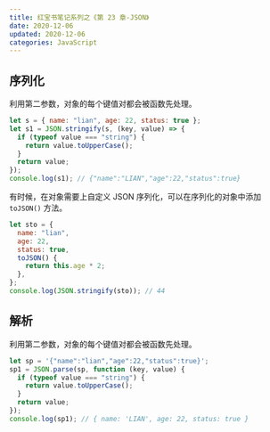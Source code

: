 ```yaml
---
title: 红宝书笔记系列之《第 23 章-JSON》
date: 2020-12-06
updated: 2020-12-06
categories: JavaScript
---
```


## 序列化

利用第二参数，对象的每个键值对都会被函数先处理。

```js
let s = { name: "lian", age: 22, status: true };
let s1 = JSON.stringify(s, (key, value) => {
  if (typeof value === "string") {
    return value.toUpperCase();
  }
  return value;
});
console.log(s1); // {"name":"LIAN","age":22,"status":true}
```

有时候，在对象需要上自定义 JSON 序列化，可以在序列化的对象中添加 `toJSON()` 方法。

```js
let sto = {
  name: "lian",
  age: 22,
  status: true,
  toJSON() {
    return this.age * 2;
  },
};
console.log(JSON.stringify(sto)); // 44
```

## 解析

利用第二参数，对象的每个键值对都会被函数先处理。

```javascript
let sp = '{"name":"lian","age":22,"status":true}';
sp1 = JSON.parse(sp, function (key, value) {
  if (typeof value === "string") {
    return value.toUpperCase();
  }
  return value;
});
console.log(sp1); // { name: 'LIAN', age: 22, status: true }
```
